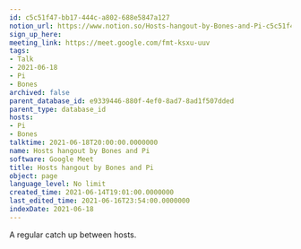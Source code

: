 ```yaml
---
id: c5c51f47-bb17-444c-a802-688e5847a127
notion_url: https://www.notion.so/Hosts-hangout-by-Bones-and-Pi-c5c51f47bb17444ca802688e5847a127
sign_up_here: 
meeting_link: https://meet.google.com/fmt-ksxu-uuv
tags:
- Talk
- 2021-06-18
- Pi
- Bones
archived: false
parent_database_id: e9339446-880f-4ef0-8ad7-8ad1f507dded
parent_type: database_id
hosts:
- Pi
- Bones
talktime: 2021-06-18T20:00:00.0000000
name: Hosts hangout by Bones and Pi
software: Google Meet
title: Hosts hangout by Bones and Pi
object: page
language_level: No limit
created_time: 2021-06-14T19:01:00.0000000
last_edited_time: 2021-06-16T23:54:00.0000000
indexDate: 2021-06-18
---
```


A regular catch up between hosts.


